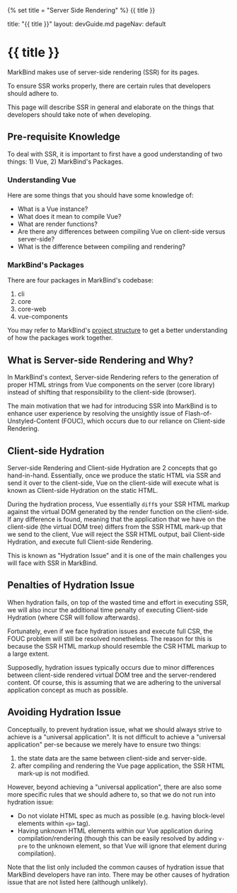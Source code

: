 {% set title = "Server Side Rendering" %}
<span id="title" class="d-none">{{ title }}</span>

<frontmatter>
  title: "{{ title }}"
  layout: devGuide.md
  pageNav: default
</frontmatter>

# {{ title }}

<div class="lead">

MarkBind makes use of server-side rendering (SSR) for its pages. 

To ensure SSR works properly, there are certain rules that developers should adhere to. 

This page will describe SSR in general and elaborate on the things that developers should take note of when developing. 
</div>

## Pre-requisite Knowledge

To deal with SSR, it is important to first have a good understanding of two things: 1) Vue, 2) MarkBind's Packages. 

### Understanding Vue

Here are some things that you should have some knowledge of:
- What is a Vue instance?
- What does it mean to compile Vue?
- What are render functions?
- Are there any differences between compiling Vue on client-side versus server-side?
- What is the difference between compiling and rendering?

### MarkBind's Packages

There are four packages in MarkBind's codebase:
1. cli
2. core
3. core-web
4. vue-components

You may refer to MarkBind's [project structure](projectStructure.md) to get a better understanding of how the packages work together.

## What is Server-side Rendering and Why?

In MarkBind's context, Server-side Rendering refers to the generation of proper HTML strings from Vue components on the server (core library) instead of shifting that responsibility to the client-side (browser). 

The main motivation that we had for introducing SSR into MarkBind is to enhance user experience by resolving the unsightly issue of Flash-of-Unstyled-Content (FOUC), which occurs due to our reliance on Client-side Rendering. 

## Client-side Hydration

Server-side Rendering and Client-side Hydration are 2 concepts that go hand-in-hand. Essentially, once we produce the static HTML via SSR and send it over to the client-side, Vue on the client-side will execute what is known as Client-side Hydration on the static HTML.

During the hydration process, Vue essentially `diff`s your SSR HTML markup against the virtual DOM generated by the render function on the client-side. If any difference is found, meaning that the application that we have on the client-side (the virtual DOM tree) differs from the SSR HTML mark-up that we send to the client, Vue will reject the SSR HTML output, bail Client-side Hydration, and execute full Client-side Rendering.

This is known as "Hydration Issue" and it is one of the main challenges you will face with SSR in MarkBind. 

## Penalties of Hydration Issue

When hydration fails, on top of the wasted time and effort in executing SSR, we will also incur the additional time penalty of executing Client-side Hydration (where CSR will follow afterwards).

Fortunately, even if we face hydration issues and execute full CSR, the FOUC problem will still be resolved nonetheless. The reason for this is because the SSR HTML markup should resemble the CSR HTML markup to a large extent.

Supposedly, hydration issues typically occurs due to minor differences between client-side rendered virtual DOM tree and the server-rendered content. Of course, this is assuming that we are adhering to the universal application concept as much as possible.

## Avoiding Hydration Issue 

Conceptually, to prevent hydration issue, what we should always strive to achieve is a "universal application". 
It is not difficult to achieve a "universal application" per-se because we merely have to ensure two things:
1) the state data are the same between client-side and server-side.
2) after compiling and rendering the Vue page application, the SSR HTML mark-up is not modified.

However, beyond achieving a "universal application", there are also some more specific rules that we should adhere to, so that we do not run into hydration issue: 
- Do not violate HTML spec as much as possible (e.g. having block-level elements within `<p>` tag).
- Having unknown HTML elements within our Vue application during compilation/rendering (though this can be easily resolved by adding `v-pre` to the unknown element, so that Vue will ignore that element during compilation). 

Note that the list only included the common causes of hydration issue that MarkBind developers have ran into. There may be other causes of hydration issue that are not listed here (although unlikely).
